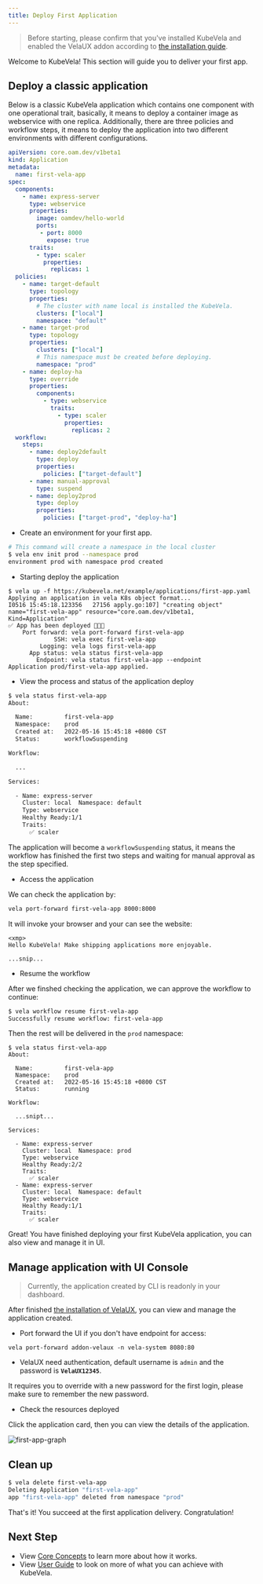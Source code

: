 ```yaml
---
title: Deploy First Application
---
```


> Before starting, please confirm that you've installed KubeVela and enabled the VelaUX addon according to [the installation guide](./install.mdx).

Welcome to KubeVela! This section will guide you to deliver your first app.

## Deploy a classic application

Below is a classic KubeVela application which contains one component with one operational trait, basically, it means to deploy a container image as webservice with one replica. Additionally, there are three policies and workflow steps, it means to deploy the application into two different environments with different configurations.

```yaml
apiVersion: core.oam.dev/v1beta1
kind: Application
metadata:
  name: first-vela-app
spec:
  components:
    - name: express-server
      type: webservice
      properties:
        image: oamdev/hello-world
        ports:
         - port: 8000
           expose: true
      traits:
        - type: scaler
          properties:
            replicas: 1
  policies:
    - name: target-default
      type: topology
      properties:
        # The cluster with name local is installed the KubeVela.
        clusters: ["local"]
        namespace: "default"
    - name: target-prod
      type: topology
      properties:
        clusters: ["local"]
        # This namespace must be created before deploying.
        namespace: "prod"
    - name: deploy-ha
      type: override
      properties:
        components:
          - type: webservice
            traits:
              - type: scaler
                properties:
                  replicas: 2
  workflow:
    steps:
      - name: deploy2default
        type: deploy
        properties:
          policies: ["target-default"]
      - name: manual-approval
        type: suspend
      - name: deploy2prod
        type: deploy
        properties:
          policies: ["target-prod", "deploy-ha"]
```

* Create an environment for your first app.

```bash
# This command will create a namespace in the local cluster
$ vela env init prod --namespace prod
environment prod with namespace prod created
```

* Starting deploy the application

```
$ vela up -f https://kubevela.net/example/applications/first-app.yaml
Applying an application in vela K8s object format...
I0516 15:45:18.123356   27156 apply.go:107] "creating object" name="first-vela-app" resource="core.oam.dev/v1beta1, Kind=Application"
✅ App has been deployed 🚀🚀🚀
    Port forward: vela port-forward first-vela-app
             SSH: vela exec first-vela-app
         Logging: vela logs first-vela-app
      App status: vela status first-vela-app
        Endpoint: vela status first-vela-app --endpoint
Application prod/first-vela-app applied.
```

* View the process and status of the application deploy

```bash
$ vela status first-vela-app
About:

  Name:      	first-vela-app
  Namespace: 	prod
  Created at:	2022-05-16 15:45:18 +0800 CST
  Status:    	workflowSuspending

Workflow:

  ...

Services:

  - Name: express-server
    Cluster: local  Namespace: default
    Type: webservice
    Healthy Ready:1/1
    Traits:
      ✅ scaler
```

The application will become a `workflowSuspending` status, it means the workflow has finished the first two steps and waiting for manual approval as the step specified.

* Access the application

We can check the application by:

```bash
vela port-forward first-vela-app 8000:8000
```

It will invoke your browser and your can see the website:

```
<xmp>
Hello KubeVela! Make shipping applications more enjoyable. 

...snip...
```

* Resume the workflow

After we finshed checking the application, we can approve the workflow to continue:

```bash
$ vela workflow resume first-vela-app
Successfully resume workflow: first-vela-app
```

Then the rest will be delivered in the `prod` namespace:

```
$ vela status first-vela-app
About:

  Name:      	first-vela-app
  Namespace: 	prod
  Created at:	2022-05-16 15:45:18 +0800 CST
  Status:    	running

Workflow:

  ...snipt...

Services:

  - Name: express-server
    Cluster: local  Namespace: prod
    Type: webservice
    Healthy Ready:2/2
    Traits:
      ✅ scaler
  - Name: express-server
    Cluster: local  Namespace: default
    Type: webservice
    Healthy Ready:1/1
    Traits:
      ✅ scaler
```

Great! You have finished deploying your first KubeVela application, you can also view and manage it in UI.

## Manage application with UI Console

> Currently, the application created by CLI is readonly in your dashboard.

After finished [the installation of VelaUX](./install#2-install-velaux), you can view and manage the application created.

* Port forward the UI if you don't have endpoint for access:

```
vela port-forward addon-velaux -n vela-system 8080:80
```

* VelaUX need authentication, default username is `admin` and the password is **`VelaUX12345`**.

It requires you to override with a new password for the first login, please make sure to remember the new password.

* Check the resources deployed

Click the application card, then you can view the details of the application.

![first-app-graph](https://static.kubevela.net/images/1.4/first-app-graph.jpg)

## Clean up

```bash
$ vela delete first-vela-app
Deleting Application "first-vela-app"
app "first-vela-app" deleted from namespace "prod"
```

That's it! You succeed at the first application delivery. Congratulation!

## Next Step

- View [Core Concepts](./getting-started/core-concept) to learn more about how it works.
- View [User Guide](./tutorials/webservice) to look on more of what you can achieve with KubeVela.
